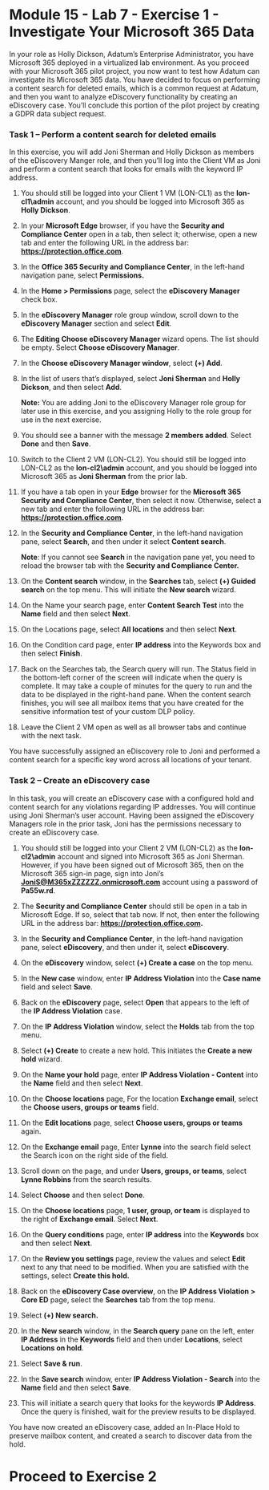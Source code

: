 # Module 15 - Lab 7 - Exercise 1 - Investigate Your Microsoft 365 Data


In your role as Holly Dickson, Adatum’s Enterprise Administrator, you have Microsoft 365 deployed in a virtualized lab environment. As you proceed with your Microsoft 365 pilot project, you now want to test how Adatum can investigate its Microsoft 365 data. You have decided to focus on performing a content search for deleted emails, which is a common request at Adatum, and then you want to analyze eDiscovery functionality by creating an eDiscovery case. You’ll conclude this portion of the pilot project by creating a GDPR data subject request.

### Task 1 – Perform a content search for deleted emails

In this exercise, you will add Joni Sherman and Holly Dickson as members of the eDiscovery Manger role, and then you’ll log into the Client VM as Joni and perform a content search that looks for emails with the keyword IP address.

1. You should still be logged into your Client 1 VM (LON-CL1) as the **lon-cl1\\admin** account, and you should be logged into Microsoft 365 as **Holly Dickson**. 

2. In your **Microsoft Edge** browser, if you have the **Security and Compliance Center** open in a tab, then select it; otherwise, open a new tab and enter the following URL in the address bar: **https://protection.office.com**.

3. In the **Office 365 Security and Compliance Center**, in the left-hand navigation pane, select **Permissions.**

4. In the **Home &gt; Permissions** page, select the **eDiscovery Manager** check box.

5. In the **eDiscovery Manager** role group window, scroll down to the **eDiscovery Manager** section and select **Edit**.

6. The **Editing Choose eDiscovery Manager** wizard opens. The list should be empty. Select **Choose eDiscovery Manager**.

7. In the **Choose eDiscovery Manager window**, select **(+) Add**.

8. In the list of users that’s displayed, select **Joni Sherman** and **Holly Dickson**, and then select **Add**.  <br/>

    ‎**Note:** You are adding Joni to the eDiscovery Manager role group for later use in this exercise, and you assigning Holly to the role group for use in the next exercise.

9. You should see a banner with the message **2 members added**. Select **Done** and then **Save**.

10. Switch to the Client 2 VM (LON-CL2). You should still be logged into LON-CL2 as the **lon-cl2\\admin** account, and you should be logged into Microsoft 365 as **Joni Sherman** from the prior lab. 

11. If you have a tab open in your **Edge** browser for the **Microsoft 365 Security and Compliance Center**, then select it now. Otherwise, select a new tab and enter the following URL in the address bar: **https://protection.office.com**.

12. In the **Security and Compliance Center**, in the left-hand navigation pane, select **Search**, and then under it select **Content search**.  <br/>

    ‎**Note**: If you cannot see **Search** in the navigation pane yet, you need to reload the browser tab with the **Security and Compliance Center.**

13. On the **Content search** window, in the **Searches** tab, select **(+) Guided search** on the top menu. This will initiate the **New search** wizard.

14. On the Name your search page, enter **Content Search Test** into the **Name** field and then select **Next**.

15. On the Locations page, select **All locations** and then select **Next**.

16. On the Condition card page, enter **IP address** into the Keywords box and then select **Finish**.

17. Back on the Searches tab, the Search query will run. The Status field in the bottom-left corner of the screen will indicate when the query is complete. It may take a couple of minutes for the query to run and the data to be displayed in the right-hand pane. When the content search finishes, you will see all mailbox items that you have created for the sensitive information test of your custom DLP policy. 

18. Leave the Client 2 VM open as well as all browser tabs and continue with the next task.

You have successfully assigned an eDiscovery role to Joni and performed a content search for a specific key word across all locations of your tenant.

 

### Task 2 – Create an eDiscovery case

In this task, you will create an eDiscovery case with a configured hold and content search for any violations regarding IP addresses. You will continue using Joni Sherman’s user account. Having been assigned the eDiscovery Managers role in the prior task, Joni has the permissions necessary to create an eDiscovery case.

1. You should still be logged into your Client 2 VM (LON-CL2) as the **lon-cl2\\admin** account and signed into Microsoft 365 as Joni Sherman. However, if you have been signed out of Microsoft 365, then on the Microsoft 365 sign-in page, sign into Joni’s **JoniS@M365xZZZZZZ.onmicrosoft.com** account using a password of **Pa55w.rd**.

2. The **Security and Compliance Center** should still be open in a tab in Microsoft Edge. If so, select that tab now. If not, then enter the following URL in the address bar: **https://protection.office.com.** 

3. In the **Security and Compliance Center**, in the left-hand navigation pane, select **eDiscovery**, and then under it, select **eDiscovery**.

4. On the **eDiscovery** window, select **(+) Create a case** on the top menu.

5. In the **New case** window, enter **IP Address Violation** into the **Case name** field and select **Save**.

6. Back on the **eDiscovery** page, select **Open** that appears to the left of the **IP Address Violation** case.

7. On the **IP Address Violation** window, select the **Holds** tab from the top menu.

8. Select **(+) Create** to create a new hold. This initiates the **Create a new hold** wizard.

9. On the **Name your hold** page, enter **IP Address Violation - Content** into the **Name** field and then select **Next**.

10. On the **Choose locations** page, For the location **Exchange email**, select the **Choose users, groups or teams** field.

11. On the **Edit locations** page, select **Choose users, groups or teams** again.

12. On the **Exchange email** page, Enter **Lynne** into the search field select the Search icon on the right side of the field. 

13. Scroll down on the page, and under **Users, groups, or teams**, select **Lynne Robbins** from the search results.

14. Select **Choose** and then select **Done**.

15. On the **Choose locations** page, **1 user, group, or team** is displayed to the right of **Exchange email**. Select **Next**.

16. On the **Query conditions** page, enter **IP address** into the **Keywords** box and then select **Next**.

17. On the **Review you settings** page, review the values and select **Edit** next to any that need to be modified. When you are satisfied with the settings, select **Create this hold.**

18. Back on the **eDiscovery Case overview**, on the **IP Address Violation &gt; Core ED** page, select the **Searches** tab from the top menu.

19. Select **(+) New search.** 

20. In the **New search** window, in the **Search query** pane on the left, enter **IP Address** in the **Keywords** field and then under **Locations**, select **Locations on hold**.

21. Select **Save &amp; run**.

22. In the **Save search** window, enter **IP Address Violation - Search** into the **Name** field and then select **Save**.

23. This will initiate a search query that looks for the keywords **IP Address**. Once the query is finished, wait for the preview results to be displayed. 

You have now created an eDiscovery case, added an In-Place Hold to preserve mailbox content, and created a search to discover data from the hold.


# Proceed to Exercise 2